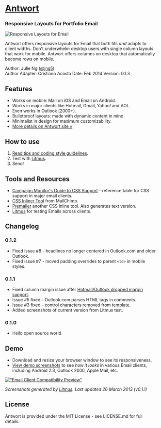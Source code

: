 # [Antwort](http://internations.github.com/antwort)

### Responsive Layouts for Portfolio Email
![Responsive Layouts for Email](http://internations.github.com/antwort/images/responsive-graphic-small.png "Responsive Layouts for Email")

Antwort offers responsive layouts for Email that both fits _and_ adapts to client widths. Don't underwhelm desktop users with single column layouts that work for mobile. Antwort offers columns on desktop that automatically become rows on mobile.

Author: Julie Ng ([@jng5](http://twitter.com/jng5))  
Author Adapter: Cristiano Acosta
Date: Feb 2014
Version: 0.1.3

## Features
* Works on mobile: Mail on iOS and Email on Android.
* Works in major clients like Hotmail, Gmail, Yahoo! and AOL.
* Even works in Outlook (2000+).
* Bulletproof layouts: made with dynamic content in mind.
* Minimalist in design for maximum customizability.
* [More details on Antwort site »](http://internations.github.com/antwort/)

## How to use
1. [Read tips and coding style guidelines](http://internations.github.com/antwort).
2. Test with [Litmus](https://litmus.com/).
3. Send!

## Tools and Resources
* [Campaign Monitor's Guide to CSS Support](http://www.campaignmonitor.com/css) - reference table for CSS support in major email clients.
* [CSS Inliner Tool](http://beaker.mailchimp.com/inline-css) from MailChimp.
* [Premailer](http://premailer.dialect.ca/) another CSS inline tool. Also generates text version.
* [Litmus](http://www.litmus.com/) for testing Emails across clients.

## Changelog

### 0.1.2
* Fixed issue #8 - headlines no longer centered in Outlook.com and older Outlook.
* Fixed issue #7 - moved padding overrides to parent `<td>` in mobile styles.

### 0.1.1
* Fixed column margin issue after [Hotmail/Outlook dropped margin support](https://litmus.com/blog/hotmail-and-outlook-com-drop-support-for-margin).
* Issue #5 fixed - Outlook.com parses HTML tags in comments.
* Issue #3 fixed - control characters removed from template.
* Added screenshots of current version from Litmus test.
 

### 0.1.0
* Hello open source world.

## Demo
* Download and resize your browser window to see its responsiveness.
* [View demo screenshots](https://github.com/InterNations/antwort/blob/gh-pages/screenshots-litmus/) to see *how it looks* in various Email clients, including Android 2.3, Outlook 2000, Apple Mail, etc.

[!["Email Client Compatibility Preview"](http://internations.github.com/antwort/images/compatability-preview.png "Email Client Compatibility Preview")](https://github.com/InterNations/antwort/blob/gh-pages/screenshots-litmus/)

*Screenshots generated by [Litmus](http://www.litmus.com/). Last updated 26 March 2013 (v0.1.1)*

## License
Antwort is provided under the MIT License - see LICENSE.md for full details.
